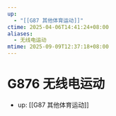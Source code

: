 ```yaml
---
up:
  - "[[G87 其他体育运动]]"
ctime: 2025-04-06T14:41:24+08:00
aliases:
  - 无线电运动
mtime: 2025-09-09T12:37:18+08:00
---
```


# G876 无线电运动

- up: [[G87 其他体育运动]]
